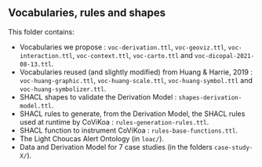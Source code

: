 ## Vocabularies, rules and shapes

This folder contains:

- Vocabularies we propose : `voc-derivation.ttl`, `voc-geoviz.ttl`, `voc-interaction.ttl`, `voc-context.ttl`, `voc-carto.ttl` and `voc-dicopal-2021-08-13.ttl`.
- Vocabularies reused (and slightly modified) from Huang & Harrie, 2019 : `voc-huang-graphic.ttl`, `voc-huang-scale.ttl`, `voc-huang-symbol.ttl` and `voc-huang-symbolizer.ttl`.
- SHACL shapes to validate the Derivation Model : `shapes-derivation-model.ttl`.
- SHACL rules to generate, from the Derivation Model, the SHACL rules used at runtime by CoViKoa : `rules-generation-rules.ttl`.
- SHACL function to instrument CoViKoa : `rules-base-functions.ttl`.
- The Light Choucas Alert Ontology (in `loac/`).
- Data and Derivation Model for 7 case studies (in the folders `case-study-X/`).
